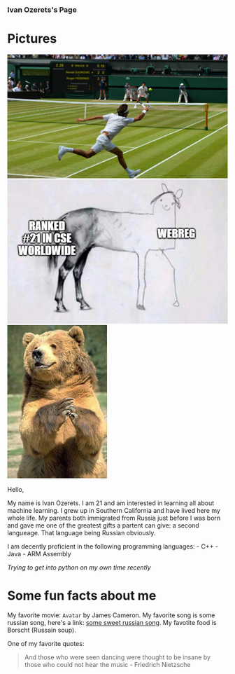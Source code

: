 ### Ivan Ozerets's Page

# Pictures

![](Wimbledon_04.jpg)
![](UCSD_funnyImage1.png)
![](bear.jpg)

Hello,

My name is Ivan Ozerets. I am 21 and am interested in learning all about machine learning. I grew up in Southern California and have lived here my whole life. My parents both immigrated from Russia just before I was born and gave me one of the greatest gifts a partent can give: a second langueage. That language being Russian obviously. 

I am decently proficient in the following programming languages:
    - C++
    - Java
    - ARM Assembly

*Trying to get into python on my own time recently*

# Some fun facts about me

My favorite movie: `Avatar` by James Cameron.
My favorite song is some russian song, here's a link: [some sweet russian song](https://www.youtube.com/watch?v=8dVtBAWbZ14).
My favotite food is Borscht (Russain soup).

One of my favorite quotes:

> And those who were seen dancing were thought to be insane by those who could not hear the music - Friedrich Nietzsche


